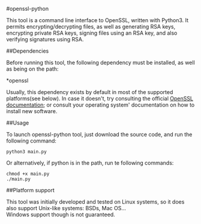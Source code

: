 #openssl-python

This tool is a command line interface to OpenSSL, written with Python3.
It permits encrypting/decrypting files, as well as generating RSA keys, encrypting private RSA keys, signing files using an RSA key, and also verifying signatures using RSA.  
  
##Dependencies
  
Before running this tool, the following dependency must be installed, as well as being on the path:

*openssl  
  
Usually, this dependency exists by default in most of the supported platforms(see below). In case it doesn't, try consulting the official [OpenSSL documentation](https://www.openssl.org/docs/); or consult your operating system' documentation on how to install new software. 
  
##Usage

To launch openssl-python tool, just download the source code, and run the following command:  
```
python3 main.py
```
Or alternatively, if python is in the path, run te following commands:
```
chmod +x main.py
./main.py
```
  

##Platform support

This tool was initially developed and tested on Linux systems, so it does also support Unix-like systems: BSDs, Mac OS...  
Windows support though is not guaranteed.
